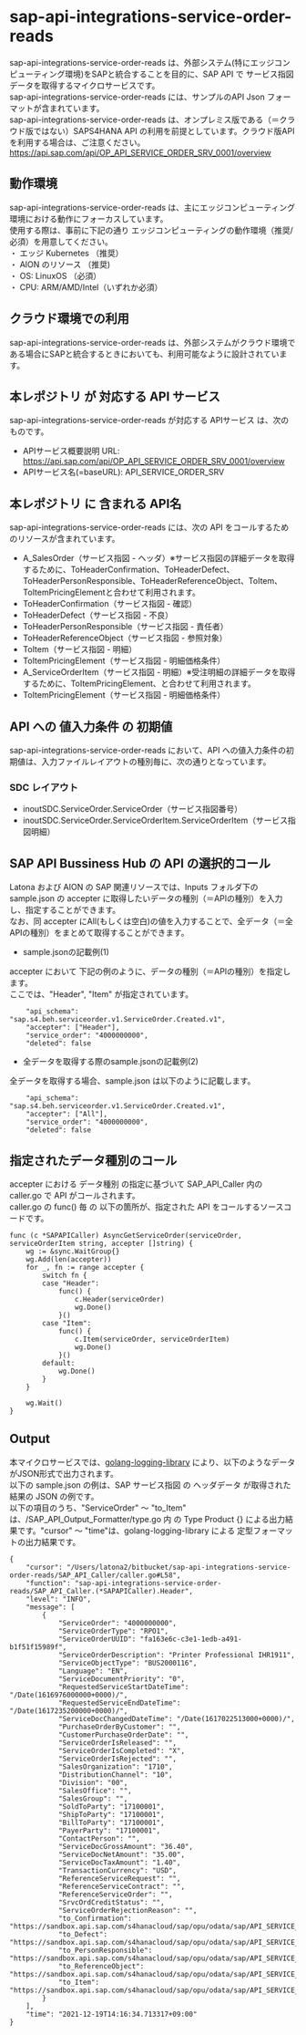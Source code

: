 # sap-api-integrations-service-order-reads
sap-api-integrations-service-order-reads は、外部システム(特にエッジコンピューティング環境)をSAPと統合することを目的に、SAP API で サービス指図データを取得するマイクロサービスです。    
sap-api-integrations-service-order-reads には、サンプルのAPI Json フォーマットが含まれています。   
sap-api-integrations-service-order-reads は、オンプレミス版である（＝クラウド版ではない）SAPS4HANA API の利用を前提としています。クラウド版APIを利用する場合は、ご注意ください。   
https://api.sap.com/api/OP_API_SERVICE_ORDER_SRV_0001/overview  

## 動作環境  
sap-api-integrations-service-order-reads は、主にエッジコンピューティング環境における動作にフォーカスしています。  
使用する際は、事前に下記の通り エッジコンピューティングの動作環境（推奨/必須）を用意してください。  
・ エッジ Kubernetes （推奨）    
・ AION のリソース （推奨)    
・ OS: LinuxOS （必須）    
・ CPU: ARM/AMD/Intel（いずれか必須）　　

## クラウド環境での利用
sap-api-integrations-service-order-reads は、外部システムがクラウド環境である場合にSAPと統合するときにおいても、利用可能なように設計されています。  

## 本レポジトリ が 対応する API サービス
sap-api-integrations-service-order-reads が対応する APIサービス は、次のものです。

* APIサービス概要説明 URL: https://api.sap.com/api/OP_API_SERVICE_ORDER_SRV_0001/overview  
* APIサービス名(=baseURL): API_SERVICE_ORDER_SRV

## 本レポジトリ に 含まれる API名
sap-api-integrations-service-order-reads には、次の API をコールするためのリソースが含まれています。  

* A_SalesOrder（サービス指図 - ヘッダ）※サービス指図の詳細データを取得するために、ToHeaderConfirmation、ToHeaderDefect、ToHeaderPersonResponsible、ToHeaderReferenceObject、ToItem、ToItemPricingElementと合わせて利用されます。
* ToHeaderConfirmation（サービス指図 - 確認）
* ToHeaderDefect（サービス指図 - 不良）
* ToHeaderPersonResponsible（サービス指図 - 責任者）
* ToHeaderReferenceObject（サービス指図 - 参照対象）
* ToItem（サービス指図 - 明細）
* ToItemPricingElement（サービス指図 - 明細価格条件）
* A_ServiceOrderItem（サービス指図 - 明細）※受注明細の詳細データを取得するために、ToItemPricingElement、と合わせて利用されます。
* ToItemPricingElement（サービス指図 - 明細価格条件）

## API への 値入力条件 の 初期値
sap-api-integrations-service-order-reads において、API への値入力条件の初期値は、入力ファイルレイアウトの種別毎に、次の通りとなっています。  

### SDC レイアウト

* inoutSDC.ServiceOrder.ServiceOrder（サービス指図番号）
* inoutSDC.ServiceOrder.ServiceOrderItem.ServiceOrderItem（サービス指図明細）

## SAP API Bussiness Hub の API の選択的コール

Latona および AION の SAP 関連リソースでは、Inputs フォルダ下の sample.json の accepter に取得したいデータの種別（＝APIの種別）を入力し、指定することができます。  
なお、同 accepter にAll(もしくは空白)の値を入力することで、全データ（＝全APIの種別）をまとめて取得することができます。  

* sample.jsonの記載例(1)  

accepter において 下記の例のように、データの種別（＝APIの種別）を指定します。  
ここでは、"Header", "Item" が指定されています。

```
	"api_schema": "sap.s4.beh.serviceorder.v1.ServiceOrder.Created.v1",
	"accepter": ["Header"],
	"service_order": "4000000000",
	"deleted": false
```
  
* 全データを取得する際のsample.jsonの記載例(2)  

全データを取得する場合、sample.json は以下のように記載します。  

```
	"api_schema": "sap.s4.beh.serviceorder.v1.ServiceOrder.Created.v1",
	"accepter": ["All"],
	"service_order": "4000000000",
	"deleted": false
```

## 指定されたデータ種別のコール

accepter における データ種別 の指定に基づいて SAP_API_Caller 内の caller.go で API がコールされます。  
caller.go の func() 毎 の 以下の箇所が、指定された API をコールするソースコードです。  

```
func (c *SAPAPICaller) AsyncGetServiceOrder(serviceOrder, serviceOrderItem string, accepter []string) {
	wg := &sync.WaitGroup{}
	wg.Add(len(accepter))
	for _, fn := range accepter {
		switch fn {
		case "Header":
			func() {
				c.Header(serviceOrder)
				wg.Done()
			}()
		case "Item":
			func() {
				c.Item(serviceOrder, serviceOrderItem)
				wg.Done()
			}()
		default:
			wg.Done()
		}
	}

	wg.Wait()
}
```
## Output  
本マイクロサービスでは、[golang-logging-library](https://github.com/latonaio/golang-logging-library) により、以下のようなデータがJSON形式で出力されます。  
以下の sample.json の例は、SAP サービス指図 の ヘッダデータ が取得された結果の JSON の例です。  
以下の項目のうち、"ServiceOrder" ～ "to_Item" は、/SAP_API_Output_Formatter/type.go 内 の Type Product {} による出力結果です。"cursor" ～ "time"は、golang-logging-library による 定型フォーマットの出力結果です。  

```
{
	"cursor": "/Users/latona2/bitbucket/sap-api-integrations-service-order-reads/SAP_API_Caller/caller.go#L58",
	"function": "sap-api-integrations-service-order-reads/SAP_API_Caller.(*SAPAPICaller).Header",
	"level": "INFO",
	"message": [
		{
			"ServiceOrder": "4000000000",
			"ServiceOrderType": "RPO1",
			"ServiceOrderUUID": "fa163e6c-c3e1-1edb-a491-b1f51f15989f",
			"ServiceOrderDescription": "Printer Professional IHR1911",
			"ServiceObjectType": "BUS2000116",
			"Language": "EN",
			"ServiceDocumentPriority": "0",
			"RequestedServiceStartDateTime": "/Date(1616976000000+0000)/",
			"RequestedServiceEndDateTime": "/Date(1617235200000+0000)/",
			"ServiceDocChangedDateTime": "/Date(1617022513000+0000)/",
			"PurchaseOrderByCustomer": "",
			"CustomerPurchaseOrderDate": "",
			"ServiceOrderIsReleased": "",
			"ServiceOrderIsCompleted": "X",
			"ServiceOrderIsRejected": "",
			"SalesOrganization": "1710",
			"DistributionChannel": "10",
			"Division": "00",
			"SalesOffice": "",
			"SalesGroup": "",
			"SoldToParty": "17100001",
			"ShipToParty": "17100001",
			"BillToParty": "17100001",
			"PayerParty": "17100001",
			"ContactPerson": "",
			"ServiceDocGrossAmount": "36.40",
			"ServiceDocNetAmount": "35.00",
			"ServiceDocTaxAmount": "1.40",
			"TransactionCurrency": "USD",
			"ReferenceServiceRequest": "",
			"ReferenceServiceContract": "",
			"ReferenceServiceOrder": "",
			"SrvcOrdCreditStatus": "",
			"ServiceOrderRejectionReason": "",
			"to_Confirmation": "https://sandbox.api.sap.com/s4hanacloud/sap/opu/odata/sap/API_SERVICE_ORDER_SRV/A_ServiceOrder('4000000000')/to_Confirmation",
			"to_Defect": "https://sandbox.api.sap.com/s4hanacloud/sap/opu/odata/sap/API_SERVICE_ORDER_SRV/A_ServiceOrder('4000000000')/to_Defect",
			"to_PersonResponsible": "https://sandbox.api.sap.com/s4hanacloud/sap/opu/odata/sap/API_SERVICE_ORDER_SRV/A_ServiceOrder('4000000000')/to_PersonResponsible",
			"to_ReferenceObject": "https://sandbox.api.sap.com/s4hanacloud/sap/opu/odata/sap/API_SERVICE_ORDER_SRV/A_ServiceOrder('4000000000')/to_ReferenceObject",
			"to_Item": "https://sandbox.api.sap.com/s4hanacloud/sap/opu/odata/sap/API_SERVICE_ORDER_SRV/A_ServiceOrder('4000000000')/to_Item"
		}
	],
	"time": "2021-12-19T14:16:34.713317+09:00"
}

```
